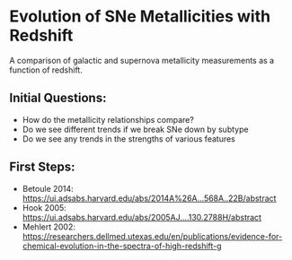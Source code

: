 # Evolution of SNe Metallicities with Redshift

A comparison of galactic and supernova metallicity measurements as a function of redshift.

## Initial Questions:

-  How do the metallicity relationships compare?
- Do we see different trends if we break SNe down by subtype
- Do we see any trends in the strengths of various features

## First Steps:

- Betoule 2014: https://ui.adsabs.harvard.edu/abs/2014A%26A...568A..22B/abstract
- Hook 2005: https://ui.adsabs.harvard.edu/abs/2005AJ....130.2788H/abstract
- Mehlert 2002: https://researchers.dellmed.utexas.edu/en/publications/evidence-for-chemical-evolution-in-the-spectra-of-high-redshift-g